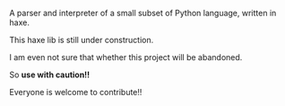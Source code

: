 A parser and interpreter of a small subset of Python language, written in haxe.

This haxe lib is still under construction.

I am even not sure that whether this project will be abandoned.

So **use with caution!!**

Everyone is welcome to contribute!!
